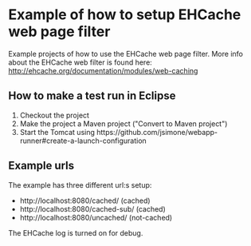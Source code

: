 # Example of how to setup EHCache web page filter

Example projects of how to use the EHCache web page filter. More info about the EHCache web filter is found here: http://ehcache.org/documentation/modules/web-caching

## How to make a test run in Eclipse
<ol>
<li>Checkout the project</li>
<li>Make the project a Maven project ("Convert to Maven project")</li>
<li>Start the Tomcat using https://github.com/jsimone/webapp-runner#create-a-launch-configuration</li>
</ol>

## Example urls
The example has three different url:s setup:
<ul>
<li>http://localhost:8080/cached/ (cached)</li>
<li>http://localhost:8080/cached-sub/ (cached)</li>
<li>http://localhost:8080/uncached/ (not-cached)</li>
</ul>

The EHCache log is turned on for debug.



